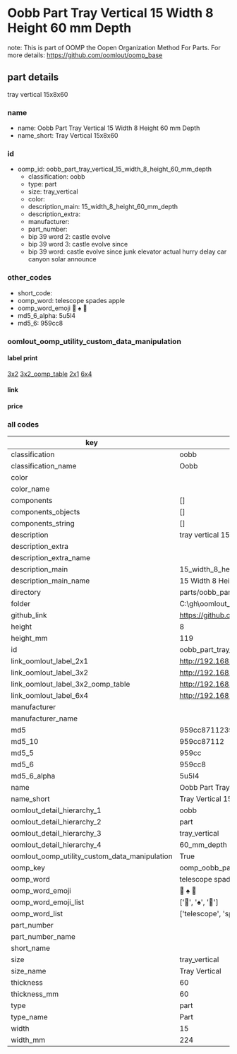 # Oobb Part Tray Vertical 15 Width 8 Height 60 mm Depth  

note: This is part of OOMP the Oopen Organization Method For Parts. For more details: https://github.com/oomlout/oomp_base

##  part details
  



tray vertical 15x8x60



### name
* name: Oobb Part Tray Vertical 15 Width 8 Height 60 mm Depth
* name_short: Tray Vertical 15x8x60 
### id
* oomp_id: oobb_part_tray_vertical_15_width_8_height_60_mm_depth
  * classification: oobb
  * type: part
  * size: tray_vertical
  * color: 
  * description_main: 15_width_8_height_60_mm_depth
  * description_extra: 
  * manufacturer: 
  * part_number: 
  * bip 39 word 2: castle evolve
  * bip 39 word 3: castle evolve since
  * bip 39 word: castle evolve since junk elevator actual hurry delay car canyon solar announce

### other_codes
* short_code: 
* oomp_word: telescope spades apple
* oomp_word_emoji :telescope: :spades: :apple:
* md5_6_alpha: 5u5l4
* md5_6: 959cc8






### oomlout_oomp_utility_custom_data_manipulation
#### label print
[3x2](http://192.168.1.245:1112/?label=oomp%205u5l4)
[3x2_oomp_table](http://192.168.1.108:1112/?label=oomp%205u5l4)
[2x1](http://192.168.1.242:1112/?label=oomp%205u5l4)
[6x4](http://192.168.1.55:1112/?label=oomp%205u5l4)    

#### link

                              

#### price







### all codes 
| key | value |  
| --- | --- |  
| classification | oobb |  
| classification_name | Oobb |  
| color |  |  
| color_name |  |  
| components | [] |  
| components_objects | [] |  
| components_string | [] |  
| description | tray vertical 15x8x60 |  
| description_extra |  |  
| description_extra_name |  |  
| description_main | 15_width_8_height_60_mm_depth |  
| description_main_name | 15 Width 8 Height 60 mm Depth |  
| directory | parts/oobb_part_tray_vertical_15_width_8_height_60_mm_depth |  
| folder | C:\gh\oomlout_oobb_version_4_generated_parts\parts\oobb_part_tray_vertical_15_width_8_height_60_mm_depth |  
| github_link | https://github.com/oomlout/oomlout_oomp_part_src/tree/main/parts/oobb_part_tray_vertical_15_width_8_height_60_mm_depth |  
| height | 8 |  
| height_mm | 119 |  
| id | oobb_part_tray_vertical_15_width_8_height_60_mm_depth |  
| link_oomlout_label_2x1 | http://192.168.1.242:1112/?label=oomp%205u5l4 |  
| link_oomlout_label_3x2 | http://192.168.1.245:1112/?label=oomp%205u5l4 |  
| link_oomlout_label_3x2_oomp_table | http://192.168.1.108:1112/?label=oomp%205u5l4 |  
| link_oomlout_label_6x4 | http://192.168.1.55:1112/?label=oomp%205u5l4 |  
| manufacturer |  |  
| manufacturer_name |  |  
| md5 | 959cc8711239edf40ba3f7959253891c |  
| md5_10 | 959cc87112 |  
| md5_5 | 959cc |  
| md5_6 | 959cc8 |  
| md5_6_alpha | 5u5l4 |  
| name | Oobb Part Tray Vertical 15 Width 8 Height 60 mm Depth |  
| name_short | Tray Vertical 15x8x60  |  
| oomlout_detail_hierarchy_1 | oobb |  
| oomlout_detail_hierarchy_2 | part |  
| oomlout_detail_hierarchy_3 | tray_vertical |  
| oomlout_detail_hierarchy_4 | 60_mm_depth |  
| oomlout_oomp_utility_custom_data_manipulation | True |  
| oomp_key | oomp_oobb_part_tray_vertical_15_width_8_height_60_mm_depth |  
| oomp_word | telescope spades apple |  
| oomp_word_emoji | :telescope: :spades: :apple: |  
| oomp_word_emoji_list | [':telescope:', ':spades:', ':apple:'] |  
| oomp_word_list | ['telescope', 'spades', 'apple'] |  
| part_number |  |  
| part_number_name |  |  
| short_name |  |  
| size | tray_vertical |  
| size_name | Tray Vertical |  
| thickness | 60 |  
| thickness_mm | 60 |  
| type | part |  
| type_name | Part |  
| width | 15 |  
| width_mm | 224 |  
